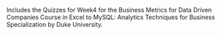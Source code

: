 Includes the Quizzes for Week4 for the Business Metrics for Data Driven Companies Course in Excel to MySQL: Analytics Techniques for Business Specialization by Duke University.
